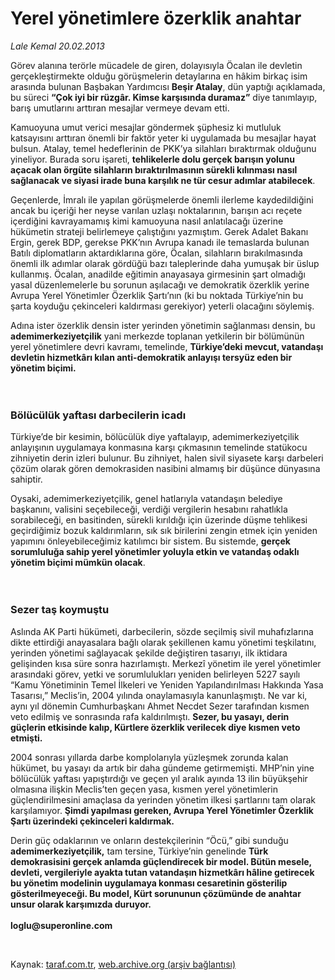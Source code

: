 # Yerel yönetimlere özerklik anahtar 

*Lale Kemal 20.02.2013*

<div class="yazi"><p>Görev alanına terörle mücadele de giren, dolayısıyla Öcalan ile devletin gerçekleştirmekte olduğu görüşmelerin detaylarına en hâkim birkaç isim arasında bulunan Başbakan Yardımcısı <b>Beşir Atalay</b>, dün yaptığı açıklamada, bu süreci <b>“Çok iyi bir rüzgâr. Kimse karşısında duramaz”</b> diye tanımlayıp, barış umutlarını arttıran mesajlar vermeye devam etti. </p>
<p>Kamuoyuna umut verici mesajlar göndermek şüphesiz ki mutluluk katsayısını arttıran önemli bir faktör yeter ki uygulamada bu mesajlar hayat bulsun. Atalay, temel hedeflerinin de PKK’ya silahları bıraktırmak olduğunu yineliyor. Burada soru işareti, <b>tehlikelerle dolu gerçek barışın yolunu açacak olan örgüte silahların bıraktırılmasının sürekli kılınması nasıl sağlanacak ve siyasi irade buna karşılık ne tür cesur adımlar atabilecek</b>.<b> </b></p>
<p>Geçenlerde, İmralı ile yapılan görüşmelerde önemli ilerleme kaydedildiğini ancak bu içeriği her neyse varılan uzlaşı noktalarının, barışın acı reçete içerdiğini kavrayamamış kimi kamuoyuna nasıl anlatılacağı üzerine hükümetin strateji belirlemeye çalıştığını yazmıştım. Gerek Adalet Bakanı Ergin, gerek BDP, gerekse PKK’nın Avrupa kanadı ile temaslarda bulunan Batılı diplomatların aktardıklarına göre, Öcalan, silahların bırakılmasında önemli ilk adımlar olarak gördüğü bazı taleplerinde daha yumuşak bir üslup kullanmış. Öcalan, anadilde eğitimin anayasaya girmesinin şart olmadığı yasal düzenlemelerle bu sorunun aşılacağı ve demokratik özerklik yerine Avrupa Yerel Yönetimler Özerklik Şartı’nın (ki bu noktada Türkiye’nin bu şarta koyduğu çekinceleri kaldırması gerekiyor) yeterli olacağını söylemiş.</p>
<p>Adına ister özerklik densin ister yerinden yönetimin sağlanması densin, bu <b>ademimerkeziyetçilik</b> yani merkezde toplanan yetkilerin bir bölümünün yerel yönetimlere devri kavramı, temelinde, <b>Türkiye’deki mevcut, vatandaşı devletin hizmetkârı kılan anti-demokratik anlayışı tersyüz eden bir yönetim biçimi.<br/><br/><br/></b></p>
<h3>Bölücülük yaftası darbecilerin icadı</h3>
<p>Türkiye’de bir kesimin, bölücülük diye yaftalayıp, ademimerkeziyetçilik anlayışının uygulamaya konmasına karşı çıkmasının temelinde statükocu zihniyetin derin izleri bulunur. Bu zihniyet, halen sivil siyasete karşı darbeleri çözüm olarak gören demokrasiden nasibini almamış bir düşünce dünyasına sahiptir.</p>
<p>Oysaki, ademimerkeziyetçilik, genel hatlarıyla vatandaşın belediye başkanını, valisini seçebileceği, verdiği vergilerin hesabını rahatlıkla sorabileceği, en basitinden, sürekli kırıldığı için üzerinde düşme tehlikesi geçirdiğimiz bozuk kaldırımların, sık sık birilerini zengin etmek için yeniden yapımını önleyebileceğimiz katılımcı bir sistem. Bu sistemde, <b>gerçek sorumluluğa sahip yerel yönetimler yoluyla etkin ve vatandaş odaklı yönetim biçimi mümkün olacak</b>.<br/><br/><br/></p>
<h3>Sezer taş koymuştu</h3>
<p>Aslında AK Parti hükümeti, darbecilerin, sözde seçilmiş sivil muhafızlarına dikte ettirdiği anayasalara bağlı olarak şekillenen kamu yönetimi teşkilatını, yerinden yönetimi sağlayacak şekilde değiştiren tasarıyı, ilk iktidara gelişinden kısa süre sonra hazırlamıştı. Merkezî yönetim ile yerel yönetimler arasındaki görev, yetki ve sorumlulukları yeniden belirleyen 5227 sayılı “Kamu Yönetiminin Temel İlkeleri ve Yeniden Yapılandırılması Hakkında Yasa Tasarısı,” Meclis’in, 2004 yılında onaylamasıyla kanunlaşmıştı. Ne var ki, aynı yıl dönemin Cumhurbaşkanı Ahmet Necdet Sezer tarafından kısmen veto edilmiş ve sonrasında rafa kaldırılmıştı. <b>Sezer, bu yasayı, derin güçlerin etkisinde kalıp, Kürtlere özerklik verilecek diye kısmen veto etmişti.</b></p>
<p>2004 sonrası yıllarda darbe komplolarıyla yüzleşmek zorunda kalan hükümet, bu yasayı da artık bir daha gündeme getirmemişti. MHP’nin yine bölücülük yaftası yapıştırdığı ve geçen yıl aralık ayında 13 ilin büyükşehir olmasına ilişkin Meclis’ten geçen yasa, kısmen yerel yönetimlerin güçlendirilmesini amaçlasa da yerinden yönetim ilkesi şartlarını tam olarak karşılamıyor. <b>Şimdi yapılması gereken, Avrupa Yerel Yönetimler Özerklik Şartı üzerindeki çekinceleri kaldırmak.</b></p>
<p>Derin güç odaklarının ve onların destekçilerinin “Öcü,” gibi sunduğu <b>ademimerkeziyetçilik,</b> tam tersine, Türkiye’nin genelinde <b>Türk demokrasisini gerçek anlamda güçlendirecek bir model. Bütün mesele, devleti, vergileriyle ayakta tutan vatandaşın hizmetkârı hâline getirecek bu yönetim modelinin uygulamaya konması cesaretinin gösterilip gösterilmeyeceği. Bu model, Kürt sorununun çözümünde de anahtar unsur olarak karşımızda duruyor.<br/><br/></b><b>loglu@superonline.com</b></p>
<p> </p>
</div>

Kaynak: [taraf.com.tr](http://www.taraf.com.tr:80/lale-kemal/makale-yerel-yonetimlere-ozerklik-anahtar.htm), [web.archive.org (arşiv bağlantısı)](http://web.archive.org/web/20130819185418/http://www.taraf.com.tr:80/lale-kemal/makale-yerel-yonetimlere-ozerklik-anahtar.htm)
